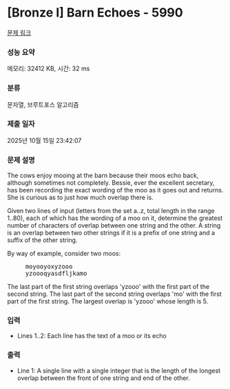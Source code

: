 # [Bronze I] Barn Echoes - 5990 

[문제 링크](https://www.acmicpc.net/problem/5990) 

### 성능 요약

메모리: 32412 KB, 시간: 32 ms

### 분류

문자열, 브루트포스 알고리즘

### 제출 일자

2025년 10월 15일 23:42:07

### 문제 설명

<p>The cows enjoy mooing at the barn because their moos echo back, although sometimes not completely. Bessie, ever the excellent secretary, has been recording the exact wording of the moo as it goes out and returns. She is curious as to just how much overlap there is.</p>

<p>Given two lines of input (letters from the set a..z, total length in the range 1..80), each of which has the wording of a moo on it, determine the greatest number of characters of overlap between one string and the other. A string is an overlap between two other strings if it is a prefix of one string and a suffix of the other string.</p>

<p>By way of example, consider two moos:</p>

<pre>     moyooyoxyzooo
     yzoooqyasdfljkamo</pre>

<p>The last part of the first string overlaps 'yzooo' with the first part of the second string. The last part of the second string overlaps 'mo' with the first part of the first string. The largest overlap is 'yzooo' whose length is 5.</p>

### 입력 

 <ul>
	<li>Lines 1..2: Each line has the text of a moo or its echo</li>
</ul>

<p> </p>

### 출력 

 <ul>
	<li>Line 1: A single line with a single integer that is the length of the longest overlap between the front of one string and end of the other.</li>
</ul>

<p> </p>

